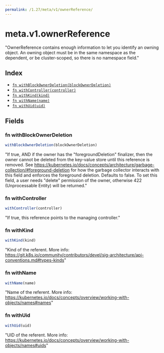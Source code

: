 ```yaml
---
permalink: /1.27/meta/v1/ownerReference/
---
```


# meta.v1.ownerReference

"OwnerReference contains enough information to let you identify an owning object. An owning object must be in the same namespace as the dependent, or be cluster-scoped, so there is no namespace field."

## Index

* [`fn withBlockOwnerDeletion(blockOwnerDeletion)`](#fn-withblockownerdeletion)
* [`fn withController(controller)`](#fn-withcontroller)
* [`fn withKind(kind)`](#fn-withkind)
* [`fn withName(name)`](#fn-withname)
* [`fn withUid(uid)`](#fn-withuid)

## Fields

### fn withBlockOwnerDeletion

```ts
withBlockOwnerDeletion(blockOwnerDeletion)
```

"If true, AND if the owner has the \"foregroundDeletion\" finalizer, then the owner cannot be deleted from the key-value store until this reference is removed. See https://kubernetes.io/docs/concepts/architecture/garbage-collection/#foreground-deletion for how the garbage collector interacts with this field and enforces the foreground deletion. Defaults to false. To set this field, a user needs \"delete\" permission of the owner, otherwise 422 (Unprocessable Entity) will be returned."

### fn withController

```ts
withController(controller)
```

"If true, this reference points to the managing controller."

### fn withKind

```ts
withKind(kind)
```

"Kind of the referent. More info: https://git.k8s.io/community/contributors/devel/sig-architecture/api-conventions.md#types-kinds"

### fn withName

```ts
withName(name)
```

"Name of the referent. More info: https://kubernetes.io/docs/concepts/overview/working-with-objects/names#names"

### fn withUid

```ts
withUid(uid)
```

"UID of the referent. More info: https://kubernetes.io/docs/concepts/overview/working-with-objects/names#uids"